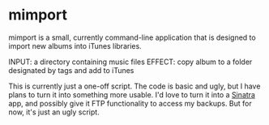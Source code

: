 mimport
=======

mimport is a small, currently command-line application that is designed to
import new albums into iTunes libraries.

INPUT: a directory containing music files
EFFECT: copy album to a folder designated by tags and add to iTunes

This is currently just a one-off script. The code is basic and ugly, but I have
plans to turn it into something more usable. I'd love to turn it into a 
[Sinatra](http://www.sinatrarb.com) app, and possibly give it FTP functionality
to access my backups. But for now, it's just an ugly script.
